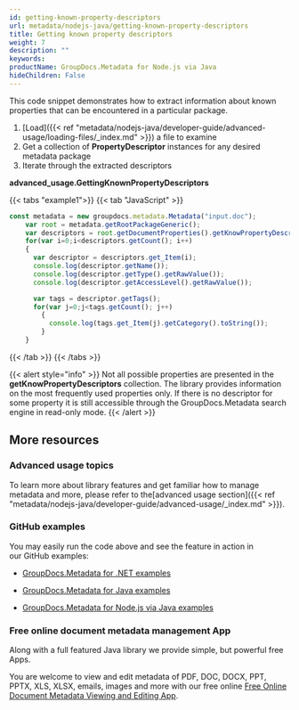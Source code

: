 ```yaml
---
id: getting-known-property-descriptors
url: metadata/nodejs-java/getting-known-property-descriptors
title: Getting known property descriptors
weight: 7
description: ""
keywords: 
productName: GroupDocs.Metadata for Node.js via Java
hideChildren: False
---
```

This code snippet demonstrates how to extract information about known properties that can be encountered in a particular package.

1.  [Load]({{< ref "metadata/nodejs-java/developer-guide/advanced-usage/loading-files/_index.md" >}}) a file to examine
2.  Get a collection of **PropertyDescriptor** instances for any desired metadata package
3.  Iterate through the extracted descriptors

**advanced\_usage.GettingKnownPropertyDescriptors**

{{< tabs "example1">}}
{{< tab "JavaScript" >}}
```js
const metadata = new groupdocs.metadata.Metadata("input.doc");
    var root = metadata.getRootPackageGeneric();
    var descriptors = root.getDocumentProperties().getKnowPropertyDescriptors();
    for(var i=0;i<descriptors.getCount(); i++)
    {
      var descriptor = descriptors.get_Item(i);
      console.log(descriptor.getName());
      console.log(descriptor.getType().getRawValue());
      console.log(descriptor.getAccessLevel().getRawValue());

      var tags = descriptor.getTags();
      for(var j=0;j<tags.getCount(); j++)
        {
          console.log(tags.get_Item(j).getCategory().toString());
        }
    }
```
{{< /tab >}}
{{< /tabs >}}

{{< alert style="info" >}}
Not all possible properties are presented in the **getKnowPropertyDescriptors** collection. The library provides information on the most frequently used properties only. If there is no descriptor for some property it is still accessible through the GroupDocs.Metadata search engine in read-only mode.
{{< /alert >}}

## More resources

### Advanced usage topics

To learn more about library features and get familiar how to manage metadata and more, please refer to the[advanced usage section]({{< ref "metadata/nodejs-java/developer-guide/advanced-usage/_index.md" >}}).

### GitHub examples

You may easily run the code above and see the feature in action in our GitHub examples:

*   [GroupDocs.Metadata for .NET examples](https://github.com/groupdocs-metadata/GroupDocs.Metadata-for-.NET)
    
*   [GroupDocs.Metadata for Java examples](https://github.com/groupdocs-metadata/GroupDocs.Metadata-for-Java)

*   [GroupDocs.Metadata for Node.js via Java examples](https://github.com/groupdocs-metadata/GroupDocs.Metadata-for-Node.js-via-Java)
    

### Free online document metadata management App

Along with a full featured Java library we provide simple, but powerful free Apps.

You are welcome to view and edit metadata of PDF, DOC, DOCX, PPT, PPTX, XLS, XLSX, emails, images and more with our free online [Free Online Document Metadata Viewing and Editing App](https://products.groupdocs.app/metadata).
